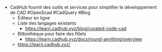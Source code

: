 - CadHub fournit des outils et services pour simplifier le développement de CAD #OpenScad #CadQuery #Blog
	- Éditeur en ligne
	- Liste des langages existants
		- https://learn.cadhub.xyz/blog/curated-code-cad
	- Bilbiothèque pour faire des fillets
		- https://learn.cadhub.xyz/docs/round-anything/overview
	- https://learn.cadhub.xyz/